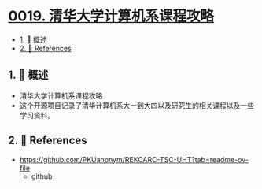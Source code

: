 # [0019. 清华大学计算机系课程攻略](https://github.com/Tdahuyou/TNotes.git-notes/tree/main/notes/0019.%20%E6%B8%85%E5%8D%8E%E5%A4%A7%E5%AD%A6%E8%AE%A1%E7%AE%97%E6%9C%BA%E7%B3%BB%E8%AF%BE%E7%A8%8B%E6%94%BB%E7%95%A5)

<!-- region:toc -->

- [1. 📝 概述](#1--概述)
- [2. 🔗 References](#2--references)

<!-- endregion:toc -->

## 1. 📝 概述

- 清华大学计算机系课程攻略
- 这个开源项目记录了清华计算机系大一到大四以及研究生的相关课程以及一些学习资料。

## 2. 🔗 References

- https://github.com/PKUanonym/REKCARC-TSC-UHT?tab=readme-ov-file
  - github
